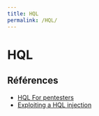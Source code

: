 ```yaml
---
title: HQL
permalink: /HQL/
---
```


# HQL

## Références
* [HQL For pentesters](http://blog.h3xstream.com/2014/02/hql-for-pentesters.html)
* [Exploiting a HQL injection](https://medium.com/@BriX_428/exploiting-a-hql-injection-895f93d06718)
